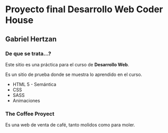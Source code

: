 # Proyecto final Desarrollo Web Coder House
## Gabriel Hertzan

### De que se trata...?

Este sitio es una práctica para el curso de **Desarrollo Web**.

Es un sitio de prueba donde se muestra lo aprendido en el curso.

* HTML 5 - Semántica
* CSS
* SASS 
* Animaciones

### The Coffee Proyect
Es una web de venta de café, tanto molidos como para moler.
